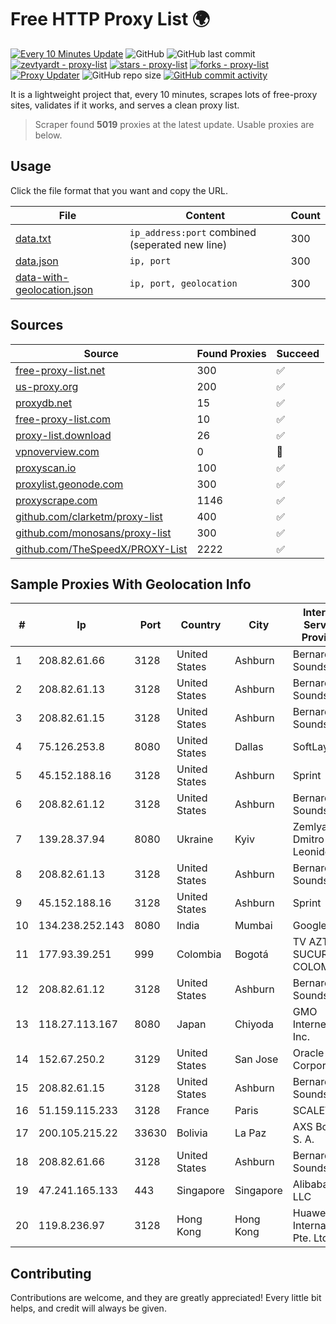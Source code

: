 
# Free HTTP Proxy List 🌍

[![Every 10 Minutes Update](https://github.com/mertguvencli/http-proxy-list/actions/workflows/main.yml/badge.svg?branch=main)](https://github.com/mertguvencli/http-proxy-list/actions/workflows/main.yml)
![GitHub](https://img.shields.io/github/license/mertguvencli/http-proxy-list)
![GitHub last commit](https://img.shields.io/github/last-commit/mertguvencli/http-proxy-list)
[![zevtyardt - proxy-list](https://img.shields.io/static/v1?label=zevtyardt&message=proxy-list&color=blue&logo=github)](https://github.com/zevtyardt/proxy-list "Go to GitHub repo")
[![stars - proxy-list](https://img.shields.io/github/stars/zevtyardt/proxy-list?style=social)](https://github.com/zevtyardt/proxy-list)
[![forks - proxy-list](https://img.shields.io/github/forks/zevtyardt/proxy-list?style=social)](https://github.com/zevtyardt/proxy-list)
[![Proxy Updater](https://github.com/zevtyardt/proxy-list/workflows/Proxy%20Updater/badge.svg)](https://github.com/zevtyardt/proxy-list/actions?query=workflow:"Proxy+Updater")
![GitHub repo size](https://img.shields.io/github/repo-size/zevtyardt/proxy-list)
[![GitHub commit activity](https://img.shields.io/github/commit-activity/m/zevtyardt/proxy-list?logo=commits)](https://github.com/zevtyardt/proxy-list/commits/main)

It is a lightweight project that, every 10 minutes, scrapes lots of free-proxy sites, validates if it works, and serves a clean proxy list.

> Scraper found **5019** proxies at the latest update. Usable proxies are below.

## Usage

Click the file format that you want and copy the URL.

|File|Content|Count|
|----|-------|-----|
|[data.txt](https://raw.githubusercontent.com/mertguvencli/http-proxy-list/main/proxy-list/data.txt)|`ip_address:port` combined (seperated new line)|300|
|[data.json](https://raw.githubusercontent.com/mertguvencli/http-proxy-list/main/proxy-list/data.json)|`ip, port`|300|
|[data-with-geolocation.json](https://raw.githubusercontent.com/mertguvencli/http-proxy-list/main/proxy-list/data-with-geolocation.json)|`ip, port, geolocation`|300|

## Sources

|Source|Found Proxies|Succeed|
|------|-------------|-------|
|[free-proxy-list.net](https://free-proxy-list.net)|300|✅|
|[us-proxy.org](https://www.us-proxy.org)|200|✅|
|[proxydb.net](http://proxydb.net)|15|✅|
|[free-proxy-list.com](https://free-proxy-list.com/?page=&port=&type%5B%5D=http&type%5B%5D=https&up_time=0&search=Search)|10|✅|
|[proxy-list.download](https://www.proxy-list.download/HTTP)|26|✅|
|[vpnoverview.com](https://vpnoverview.com/privacy/anonymous-browsing/free-proxy-servers)|0|🚫|
|[proxyscan.io](https://www.proxyscan.io)|100|✅|
|[proxylist.geonode.com](https://proxylist.geonode.com/api/proxy-list?limit=300&page=1&sort_by=lastChecked&sort_type=desc&protocols=http,https)|300|✅|
|[proxyscrape.com](https://api.proxyscrape.com/v2/?request=displayproxies&protocol=http&timeout=10000&country=all&ssl=all&anonymity=all)|1146|✅|
|[github.com/clarketm/proxy-list](https://raw.githubusercontent.com/clarketm/proxy-list/master/proxy-list-raw.txt)|400|✅|
|[github.com/monosans/proxy-list](https://raw.githubusercontent.com/monosans/proxy-list/main/proxies/http.txt)|300|✅|
|[github.com/TheSpeedX/PROXY-List](https://raw.githubusercontent.com/TheSpeedX/PROXY-List/master/http.txt)|2222|✅|


## Sample Proxies With Geolocation Info

|#|Ip|Port|Country|City|Internet Service Provider|
|-|--|----|-------|----|-------------------------|
|1|208.82.61.66|3128|United States|Ashburn|Bernardi Sounds|
|2|208.82.61.13|3128|United States|Ashburn|Bernardi Sounds|
|3|208.82.61.15|3128|United States|Ashburn|Bernardi Sounds|
|4|75.126.253.8|8080|United States|Dallas|SoftLayer|
|5|45.152.188.16|3128|United States|Ashburn|Sprint|
|6|208.82.61.12|3128|United States|Ashburn|Bernardi Sounds|
|7|139.28.37.94|8080|Ukraine|Kyiv|Zemlyaniy Dmitro Leonidovich|
|8|208.82.61.13|3128|United States|Ashburn|Bernardi Sounds|
|9|45.152.188.16|3128|United States|Ashburn|Sprint|
|10|134.238.252.143|8080|India|Mumbai|Google LLC|
|11|177.93.39.251|999|Colombia|Bogotá|TV AZTECA SUCURSAL COLOMBIA|
|12|208.82.61.12|3128|United States|Ashburn|Bernardi Sounds|
|13|118.27.113.167|8080|Japan|Chiyoda|GMO Internet, Inc.|
|14|152.67.250.2|3129|United States|San Jose|Oracle Corporation|
|15|208.82.61.15|3128|United States|Ashburn|Bernardi Sounds|
|16|51.159.115.233|3128|France|Paris|SCALEWAY|
|17|200.105.215.22|33630|Bolivia|La Paz|AXS Bolivia S. A.|
|18|208.82.61.66|3128|United States|Ashburn|Bernardi Sounds|
|19|47.241.165.133|443|Singapore|Singapore|Alibaba.com LLC|
|20|119.8.236.97|3128|Hong Kong|Hong Kong|Huawei International Pte. Ltd.|



## Contributing

Contributions are welcome, and they are greatly appreciated! Every
little bit helps, and credit will always be given.

